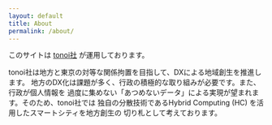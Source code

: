 ```yaml
---
layout: default
title: About
permalink: /about/
---
```


このサイトは [tonoi社](https://tonoi.com) が運用しております。

tonoi社は地方と東京の対等な関係拘置を目指して、DXによる地域創生を推進します。
地方のDX化は課題が多く、行政の積極的な取り組みが必要です。また、行政が個人情報を
過度に集めない「あつめないデータ」による実現が望まれます。そのため、tonoi社では
独自の分散技術であるHybrid Computing (HC) を活用したスマートシティを地方創生の
切り札として考えております。
